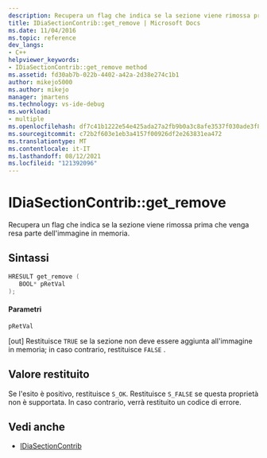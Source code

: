 ```yaml
---
description: Recupera un flag che indica se la sezione viene rimossa prima che venga resa parte dell'immagine in memoria.
title: IDiaSectionContrib::get_remove | Microsoft Docs
ms.date: 11/04/2016
ms.topic: reference
dev_langs:
- C++
helpviewer_keywords:
- IDiaSectionContrib::get_remove method
ms.assetid: fd30ab7b-022b-4402-a42a-2d38e274c1b1
author: mikejo5000
ms.author: mikejo
manager: jmartens
ms.technology: vs-ide-debug
ms.workload:
- multiple
ms.openlocfilehash: df7c41b1222e54e425ada27a2fb9b0a3c8afe3537f030ade3f8b8edd2d412803
ms.sourcegitcommit: c72b2f603e1eb3a4157f00926df2e263831ea472
ms.translationtype: MT
ms.contentlocale: it-IT
ms.lasthandoff: 08/12/2021
ms.locfileid: "121392096"
---
```

# <a name="idiasectioncontribget_remove"></a>IDiaSectionContrib::get_remove
Recupera un flag che indica se la sezione viene rimossa prima che venga resa parte dell'immagine in memoria.

## <a name="syntax"></a>Sintassi

```C++
HRESULT get_remove ( 
   BOOL* pRetVal
);
```

#### <a name="parameters"></a>Parametri
 `pRetVal`

[out] Restituisce `TRUE` se la sezione non deve essere aggiunta all'immagine in memoria; in caso contrario, restituisce `FALSE` .

## <a name="return-value"></a>Valore restituito
 Se l'esito è positivo, restituisce `S_OK`. Restituisce `S_FALSE` se questa proprietà non è supportata. In caso contrario, verrà restituito un codice di errore.

## <a name="see-also"></a>Vedi anche
- [IDiaSectionContrib](../../debugger/debug-interface-access/idiasectioncontrib.md)
